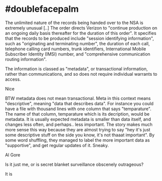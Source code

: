 # #doublefacepalm

The unlimited nature of the records being handed over to the NSA is
extremely unusual [..] The order directs Verizon to "continue
production on an ongoing daily basis thereafter for the duration of
this order". It specifies that the records to be produced include
"session identifying information", such as "originating and
terminating number", the duration of each call, telephone calling card
numbers, trunk identifiers, International Mobile Subscriber Identity
(IMSI) number, and "comprehensive communication routing information".

The information is classed as "metadata", or transactional
information, rather than communications, and so does not require
individual warrants to access.

Nice 

BTW metadata does not mean transactional. Meta in this context means
"descriptive", meaning "data that describes data". For instance you
could have a file with thousand lines with one column that says
"temparature". The name of that column, temparature which is its
decription, would be metadata. It is usually expected metadata is
smaller than data itself, and changes less often, and perhaps.. less
important. The story makes much more sense this way because they are
almost trying to say "hey it's just some descriptive stuff on the side
you know, it's not thaaat important". By some word shuffling, they
managed to label the more important data as "supportive", and get
regular updates of it. Sneaky.

Al Gore

Is it just me, or is secret blanket surveillance obscenely outrageous?

It is













